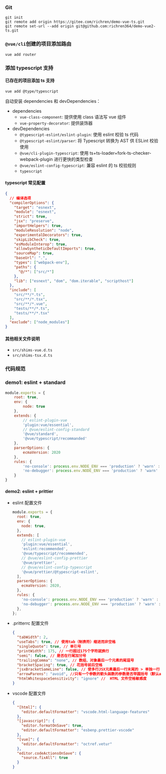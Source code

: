 ### Git

```
git init
git remote add origin https://gitee.com/richren/demo-vue-ts.git
git remote set-url --add origin git@github.com:richren364/demo-vue2-ts.git
```

### `@vue/cli`创建的项目添加路由

```
vue add router
```

### 添加 typescript 支持

#### 已存在的项目添加 ts 支持

```
vue add @type/typescript
```

自动安装 dependencies 和 devDependencies：

- dependencies
  - `vue-class-component`: 提供使用 class 语法写 vue 组件
  - `vue-property-decorator`: 提供装饰器
- devDependencies
  - `@typescript-eslint/eslint-plugin`: 使用 eslint 校验 ts 代码
  - `@typescript-eslint/parser`: 将 Typescript 转换为 AST 供 ESLint 校验使用
  - `@vue/cli-plugin-typescript`: 使用 ts+ts-loader+fork-ts-checker-webpack-plugin 进行更快的类型检查
  - `@vue/eslint-config-typescript`: 兼容 eslint 的 ts 校验规则
  - `typescript`

#### typescript 常见配置

```json
{
  // 编译选项
  "compilerOptions": {
    "target": "esnext",
    "module": "esnext",
    "strict": true,
    "jsx": "preserve",
    "importHelpers": true,
    "moduleResolution": "node",
    "experimentalDecorators": true,
    "skipLibCheck": true,
    "esModuleInterop": true,
    "allowSyntheticDefaultImports": true,
    "sourceMap": true,
    "baseUrl": ".",
    "types": ["webpack-env"],
    "paths": {
      "@/*": ["src/*"]
    },
    "lib": ["esnext", "dom", "dom.iterable", "scripthost"]
  },
  "include": [
    "src/**/*.ts",
    "src/**/*.tsx",
    "src/**/*.vue",
    "tests/**/*.ts",
    "tests/**/*.tsx"
  ],
  "exclude": ["node_modules"]
}
```

#### 其他相关文件说明

- `src/shims-vue.d.ts`
- `src/shims-tsx.d.ts`

### 代码规范

### demo1: eslint + standard

```js
module.exports = {
    root: true,
    env: {
        node: true
    },
    extends: {
        // eslint-plugin-vue
        'plugin:vue/essential',
        // @vue/eslint-config-standard
        '@vue/standard',
        '@vue/typescript/recommanded'
    },
    parserOptions: {
        ecmaVersion: 2020
    },
    rules: {
        'no-console': process.env.NODE_ENV === 'production' ? 'warn' : 'off',
        'no-debugger': process.env.NODE_ENV === 'production' ? 'warn' : 'off',
    }
}
```

#### demo2: eslint + prittier

- eslint 配置文件
  ```js
  module.exports = {
    root: true,
    env: {
      node: true,
    },
    extends: [
      // eslint-plugin-vue
      'plugin:vue/essential',
      'eslint:recommended',
      '@vue/typescript/recommended',
      // @vue/eslint-config-prettier
      '@vue/prettier',
      // @vue/eslint-config-typescript
      '@vue/prettier/@typescript-eslint',
    ],
    parserOptions: {
      ecmaVersion: 2020,
    },
    rules: {
      'no-console': process.env.NODE_ENV === 'production' ? 'warn' : 'off',
      'no-debugger': process.env.NODE_ENV === 'production' ? 'warn' : 'off',
    },
  };
  ```
- .pritterrc 配置文件
  ```json
  {
    "tabWidth": 2,
    "useTabs": true, // 使用tab（制表符）缩进而非空格
    "singleQuote": true, // 单引号
    "printWidth": 175, // 一行超过175个字符就换行
    "semi": false, // 是否在行尾加分号
    "trailingComma": "none", // 数组、对象最后一个元素的尾逗号
    "bracketSpacing": true, // 花括号前后空格
    "jsxBracketSameLine": false, // 使多行JSX元素最后一行末尾的 > 单独一行
    "arrowParens": "avoid", //只有一个参数的箭头函数的参数是否带圆括号（默认avoid不带）
    "htmlWhitespaceSensitivity": "ignore" //  HTML 文件空格敏感度
  }
  ```
- vscode 配置文件

  ```json
  {
    "[html]": {
      "editor.defaultFormatter": "vscode.html-language-features"
    },
    "[javascript]": {
      "editor.formatOnSave": true,
      "editor.defaultFormatter": "esbenp.prettier-vscode"
    },
    "[vue]": {
      "editor.defaultFormatter": "octref.vetur"
    },
    "editor.codeActionsOnSave": {
      "source.fixAll": true
    }
  }
  ```
